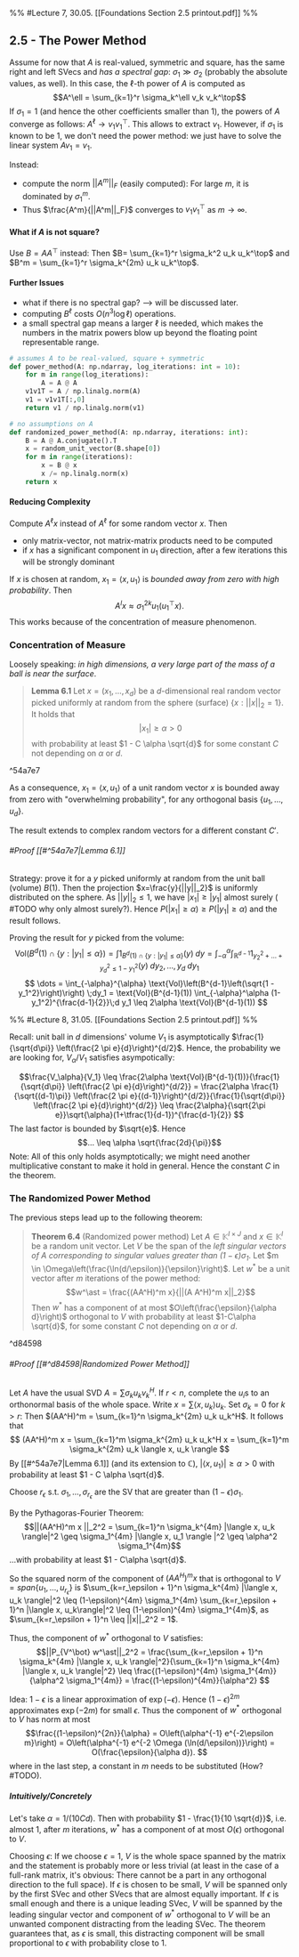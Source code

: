 %% #Lecture 7, 30.05. [[Foundations Section 2.5 printout.pdf]] %%

## 2.5 - The Power Method
Assume for now that $A$ is real-valued, symmetric and square, has the same right and left SVecs and *has a spectral gap*: $\sigma_1 \gg \sigma_2$ (probably the absolute values, as well). In this case, the $\ell$-th power of $A$ is computed as
$$A^\ell = \sum_{k=1}^r \sigma_k^\ell v_k v_k^\top$$
If $\sigma_1 = 1$ (and hence the other coefficients smaller than 1), the powers of $A$ converge as follows: $A^\ell \to v_1 v_1^\top$. This allows to extract $v_1$. However, if $\sigma_1$ is known to be 1, we don't need the power method: we just have to solve the linear system $A v_1 = v_1$.

Instead:
- compute the norm $||A^m||_F$ (easily computed): For large $m$, it is dominated by $\sigma_1^m$.
- Thus $\frac{A^m}{||A^m||_F}$ converges to $v_1 v_1^\top$ as $m \to \infty$.

#### What if $A$ is not square?
Use $B = AA^\top$ instead: Then $B= \sum_{k=1}^r \sigma_k^2 u_k u_k^\top$ and $B^m = \sum_{k=1}^r \sigma_k^{2m} u_k u_k^\top$.

#### Further Issues
- what if there is no spectral gap? --> will be discussed later.
- computing $B^\ell$ costs $O(n^3 \log \ell)$ operations.
- a small spectral gap means a larger $\ell$ is needed, which makes the numbers in the matrix powers blow up beyond the floating point representable range.

```python
# assumes A to be real-valued, square + symmetric 
def power_method(A: np.ndarray, log_iterations: int = 10):
    for m in range(log_iterations):
        A = A @ A
    v1v1T = A / np.linalg.norm(A)
    v1 = v1v1T[:,0]
    return v1 / np.linalg.norm(v1)

# no assumptions on A
def randomized_power_method(A: np.ndarray, iterations: int):
    B = A @ A.conjugate().T
    x = random_unit_vector(B.shape[0])
    for m in range(iterations):
        x = B @ x
        x /= np.linalg.norm(x)
    return x
```

#### Reducing Complexity
Compute $A^\ell x$ instead of $A^\ell$ for some random vector $x$. Then
- only matrix-vector, not matrix-matrix products need to be computed
- if $x$ has a significant component in $u_1$ direction, after a few iterations this will be strongly dominant

If $x$ is chosen at random, $x_1 = \langle x, u_1 \rangle$ is *bounded away from zero with high probability*. Then $$A^l x \approx \sigma_1^{2k} u_1 (u_1^\top x).$$
This works because of the concentration of measure phenomenon.

### Concentration of Measure
Loosely speaking: *in high dimensions, a very large part of the mass of a ball is near the surface*.

> **Lemma 6.1**
> Let $x = (x_1, \dots, x_d)$ be a $d$-dimensional real random vector picked uniformly at random from the sphere (surface) $\{x : ||x||_2 = 1\}$. It holds that 
> $$|x_1| \geq \alpha > 0$$
> with probability at least $1 - C \alpha \sqrt{d}$ for some constant $C$ not depending on $\alpha$ or $d$.

^54a7e7

As a consequence, $x_1 = \langle x, u_1 \rangle$ of a unit random vector $x$ is bounded away from zero with "overwhelming probability", for any orthogonal basis $\{u_1, \dots, u_d\}$.

The result extends to complex random vectors for a different constant $C'$.

###### #Proof [[#^54a7e7|Lemma 6.1]]
Strategy: prove it for a $y$ picked uniformly at random from the unit ball (volume) $B(1)$. Then the projection $x=\frac{y}{||y||_2}$ is uniformly distributed on the sphere. As $||y||_2 \leq 1$, we have $|x_1| \geq |y_1|$ almost surely ( #TODO why only almost surely?). Hence $P(|x_1| \geq \alpha) \geq P(|y_1| \geq \alpha)$ and the result follows.

Proving the result for $y$ picked from the volume: 
$$\text{Vol}(B^d(1) \cap \{y : |y_1| \leq \alpha \})
= \int 1_{B^d(1) \cap \{y : |y_1| \leq \alpha \}}(y) \;dy
=\int_{-\alpha}^\alpha \int_{\mathbb R^{d-1}} 1_{y_2^2+\dots+y_d^2 \leq 1 - y_1^2}(y) \;dy_2,\dots,y_d\;dy_1
$$
$$
\dots = \int_{-\alpha}^{\alpha} \text{Vol}\left(B^{d-1}\left(\sqrt{1 - y_1^2}\right)\right) \;dy_1
= \text{Vol}(B^{d-1}(1)) \int_{-\alpha}^\alpha (1-y_1^2)^{\frac{d-1}{2}}\;d y_1
\leq 2\alpha \text{Vol}(B^{d-1}(1))
$$

%% #Lecture 8, 31.05. [[Foundations Section 2.5 printout.pdf]] %%

Recall: unit ball in $d$ dimensions' volume $V_1$ is asymptotically $\frac{1}{\sqrt{d\pi}} \left(\frac{2 \pi e}{d}\right)^{d/2}$. Hence, the probability we are looking for, $V_\alpha / V_1$ satisfies asympotically:

$$\frac{V_\alpha}{V_1} \leq \frac{2\alpha \text{Vol}(B^{d-1}(1))}{\frac{1}{\sqrt{d\pi}} \left(\frac{2 \pi e}{d}\right)^{d/2}}
= \frac{2\alpha \frac{1}{\sqrt{(d-1)\pi}} \left(\frac{2 \pi e}{(d-1)}\right)^{d/2}}{\frac{1}{\sqrt{d\pi}} \left(\frac{2 \pi e}{d}\right)^{d/2}}
\leq \frac{2\alpha}{\sqrt{2\pi e}}\sqrt{\alpha}(1+\tfrac{1}{d-1})^{\frac{d-1}{2}}
$$
The last factor is bounded by $\sqrt{e}$. Hence
$$... \leq \alpha \sqrt{\frac{2d}{\pi}}$$
Note: All of this only holds asymptotically; we might need another multiplicative constant to make it hold in general. Hence the constant $C$ in the theorem.

### The Randomized Power Method
The previous steps lead up to the following theorem:

> **Theorem 6.4** (Randomized power method)
> Let $A \in \mathbb K^{I \times J}$ and $x \in \mathbb K^I$ be a random unit vector. Let $V$ be the span of the *left singular vectors of $A$ corresponding to singular values greater than $(1-\epsilon)\sigma_1$*.
> Let $m \in \Omega\left(\frac{\ln(d/\epsilon)}{\epsilon}\right)$. Let $w^\ast$ be a unit vector after $m$ iterations of the power method: $$w^\ast = \frac{(AA^H)^m x}{||(A A^H)^m x||_2}$$
> Then $w^\ast$ has a component of at most $O\left(\frac{\epsilon}{\alpha d}\right)$ orthogonal to $V$ with probability at least $1-C\alpha \sqrt{d}$, for some constant $C$ not depending on $\alpha$ or $d$.

^d84598

###### #Proof [[#^d84598|Randomized Power Method]]
Let $A$ have the usual SVD $A = \sum \sigma_k u_k v_k^H$. If $r < n$, complete the $u_i$s to an orthonormal basis of the whole space. Write $x = \sum \langle x, u_k \rangle u_k$. 
Set $\sigma_k = 0$ for $k > r$: Then $(AA^H)^m = \sum_{k=1}^n \sigma_k^{2m} u_k u_k^H$. It follows that 
$$
(AA^H)^m x = \sum_{k=1}^m \sigma_k^{2m} u_k u_k^H x = \sum_{k=1}^m \sigma_k^{2m} u_k \langle x, u_k \rangle
$$
By [[#^54a7e7|Lemma 6.1]] (and its extension to $\mathbb C$), $|\langle x, u_1 \rangle | \geq \alpha > 0$ with probability at least $1 - C \alpha \sqrt{d}$.

Choose $r_\epsilon$ s.t. $\sigma_1, \dots, \sigma_{r_\epsilon}$ are the SV that are greater than $(1-\epsilon) \sigma_1$.

By the Pythagoras-Fourier Theorem:
$$||(AA^H)^m x ||_2^2 = \sum_{k=1}^n \sigma_k^{4m} |\langle x, u_k \rangle|^2 \geq \sigma_1^{4m} |\langle x, u_1 \rangle |^2 \geq \alpha^2 \sigma_1^{4m}$$
...with probability at least $1 - C\alpha \sqrt{d}$.

So the squared norm of the component of $(AA^H)^m x$ that is orthogonal to $V = span\{u_1,\dots,u_{r_\epsilon}\}$ is $\sum_{k=r_\epsilon + 1}^n \sigma_k^{4m} |\langle x, u_k \rangle|^2 \leq (1-\epsilon)^{4m} \sigma_1^{4m} \sum_{k=r_\epsilon + 1}^n |\langle x, u_k\rangle|^2 \leq (1-\epsilon)^{4m} \sigma_1^{4m}$, as $\sum_{k=r_\epsilon + 1}^n \leq ||x||_2^2 = 1$.

Thus, the component of $w^\ast$ orthogonal to $V$ satisfies:
$$||P_{V^\bot} w^\ast||_2^2
= \frac{\sum_{k=r_\epsilon + 1}^n \sigma_k^{4m} |\langle x, u_k \rangle|^2}{\sum_{k=1}^n \sigma_k^{4m} |\langle x, u_k \rangle|^2}
\leq \frac{(1-\epsilon)^{4m} \sigma_1^{4m}}{\alpha^2 \sigma_1^{4m}}
= \frac{(1-\epsilon)^{4m}}{\alpha^2}
$$

Idea: $1-\epsilon$ is a linear approximation of $\exp(-\epsilon)$. Hence $(1-\epsilon)^{2m}$ approximates $\exp(-2m)$ for small $\epsilon$. Thus the component of $w^\ast$ orthogonal to $V$ has norm at most $$\frac{(1-\epsilon)^{2n}}{\alpha} = O\left(\alpha^{-1} e^{-2\epsilon m}\right)
= O\left(\alpha^{-1} e^{-2 \Omega (\ln(d/\epsilon))}\right)
= O(\frac{\epsilon}{\alpha d}).
$$
where in the last step, a constant in $m$ needs to be substituted (How? #TODO).


##### Intuitively/Concretely
Let's take $\alpha = 1/(10 C d)$. Then with probability $1 - \frac{1}{10 \sqrt{d}}$, i.e. almost 1, after $m$ iterations, $w^\ast$ has a component of at most $O(\epsilon)$ orthogonal to $V$.

Choosing $\epsilon$: If we choose $\epsilon = 1$, $V$ is the whole space spanned by the matrix and the statement is probably more or less trivial (at least in the case of a full-rank matrix, it's obvious: There cannot be a part in any orthogonal direction to the full space). If $\epsilon$ is chosen to be small, $V$ will be spanned only by the first SVec and other SVecs that are almost equally important. If $\epsilon$ is small enough and there is a unique leading SVec, $V$ will be spanned by the leading singular vector and component of $w^\ast$ orthogonal to $V$ will be an unwanted component distracting from the leading SVec. The theorem guarantees that, as $\epsilon$ is small, this distracting component will be small proportional to $\epsilon$ with probability close to 1.